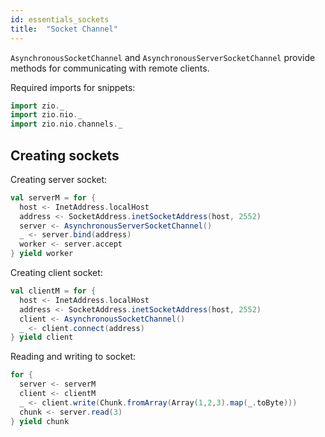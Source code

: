 ```yaml
---
id: essentials_sockets
title:  "Socket Channel"
---
```


`AsynchronousSocketChannel` and `AsynchronousServerSocketChannel` provide methods for communicating with remote clients.

Required imports for snippets:

```scala mdoc:silent
import zio._
import zio.nio._
import zio.nio.channels._
```

## Creating sockets

Creating server socket:

```scala mdoc:silent
val serverM = for {
  host <- InetAddress.localHost
  address <- SocketAddress.inetSocketAddress(host, 2552)
  server <- AsynchronousServerSocketChannel()
  _ <- server.bind(address)
  worker <- server.accept
} yield worker
```

Creating client socket:

```scala mdoc:silent
val clientM = for {
  host <- InetAddress.localHost
  address <- SocketAddress.inetSocketAddress(host, 2552)
  client <- AsynchronousSocketChannel()
  _ <- client.connect(address)
} yield client
```

Reading and writing to socket:

```scala mdoc:silent
for {
  server <- serverM
  client <- clientM
  _ <- client.write(Chunk.fromArray(Array(1,2,3).map(_.toByte)))
  chunk <- server.read(3)
} yield chunk
```
